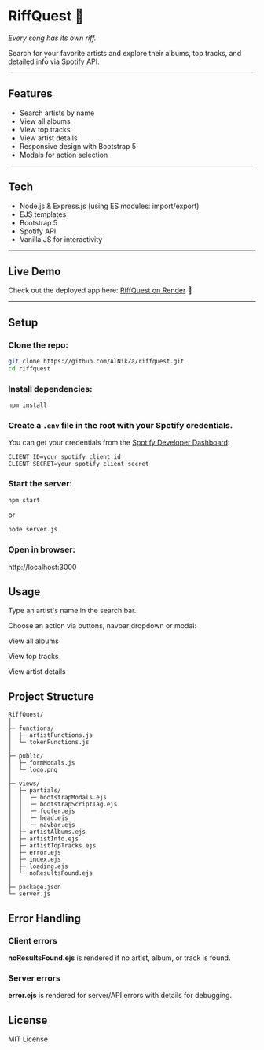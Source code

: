 # RiffQuest 🎸

_Every song has its own riff._

Search for your favorite artists and explore their albums, top tracks, and detailed info via Spotify API.

---

## Features

- Search artists by name
- View all albums
- View top tracks
- View artist details
- Responsive design with Bootstrap 5
- Modals for action selection

---

## Tech

- Node.js & Express.js (using ES modules: import/export)
- EJS templates
- Bootstrap 5
- Spotify API
- Vanilla JS for interactivity

---

## Live Demo

Check out the deployed app here: [RiffQuest on Render](https://riffquest.onrender.com) 🔗

---

## Setup

### Clone the repo:

```bash
git clone https://github.com/AlNikZa/riffquest.git
cd riffquest
```

### Install dependencies:

```bash
npm install
```

### Create a `.env` file in the root with your Spotify credentials.

You can get your credentials from the [Spotify Developer Dashboard](https://developer.spotify.com/dashboard/):

```env
CLIENT_ID=your_spotify_client_id
CLIENT_SECRET=your_spotify_client_secret
```

### Start the server:

```bash
npm start
```

or

```bash
node server.js
```

### Open in browser:

http://localhost:3000

## Usage

Type an artist's name in the search bar.

Choose an action via buttons, navbar dropdown or modal:

View all albums

View top tracks

View artist details

## Project Structure

```
RiffQuest/
│
├─ functions/
│  ├─ artistFunctions.js
│  └─ tokenFunctions.js
│
├─ public/
│  ├─ formModals.js
│  └─ logo.png
│
├─ views/
│  ├─ partials/
│  │  ├─ bootstrapModals.ejs
│  │  ├─ bootstrapScriptTag.ejs
│  │  ├─ footer.ejs
│  │  ├─ head.ejs
│  │  └─ navbar.ejs
│  ├─ artistAlbums.ejs
│  ├─ artistInfo.ejs
│  ├─ artistTopTracks.ejs
│  ├─ error.ejs
│  ├─ index.ejs
│  ├─ loading.ejs
│  └─ noResultsFound.ejs
│
├─ package.json
└─ server.js
```

## Error Handling

### Client errors

**noResultsFound.ejs** is rendered if no artist, album, or track is found.

### Server errors

**error.ejs** is rendered for server/API errors with details for debugging.

## License

MIT License
